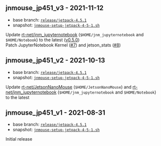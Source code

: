## jnmouse_jp451_v3 - 2021-11-12

* base branch: [`release/jetpack-4.5.1`](https://github.com/rt-net/jnmouse_utils/tree/release/jetpack-4.5.1)
* snapshot: [`jnmouse-setup-jetpack-4-5-1.sh`](https://github.com/rt-net/jnmouse_utils/blob/6b97cc8db0f734587653f42ae43f01c366c97b04/setup-scripts/jnmouse-setup-jetpack-4-5-1.sh)

Update [rt-net/jnm_jupyternotebook](https://github.com/rt-net/jnm_jupyternotebook) (`$HOME/jnm_jupyternotebook` and `$HOME/Notebook`) to the latest ([v0.5.0](https://github.com/rt-net/jnm_jupyternotebook/tree/0.5.0))  
Patch JupyterNotebook Kernel ([#7](https://github.com/rt-net/jnmouse_utils/pull/7)) and jetson_stats ([#8](https://github.com/rt-net/jnmouse_utils/pull/8))

## jnmouse_jp451_v2 - 2021-10-13

* base branch: [`release/jetpack-4.5.1`](https://github.com/rt-net/jnmouse_utils/tree/release/jetpack-4.5.1)
* snapshot: [`jnmouse-setup-jetpack-4-5-1.sh`](https://github.com/rt-net/jnmouse_utils/blob/6b97cc8db0f734587653f42ae43f01c366c97b04/setup-scripts/jnmouse-setup-jetpack-4-5-1.sh)

Update [rt-net/JetsonNanoMouse](https://github.com/rt-net/JetsonNanoMouse) (`$HOME/JetsonNanoMouse`) and [rt-net/jnm_jupyternotebook](https://github.com/rt-net/jnm_jupyternotebook) (`$HOME/jnm_jupyternotebook` and `$HOME/Notebook`) to the latest

## jnmouse_jp451_v1 - 2021-08-31

* base branch: [`release/jetpack-4.5.1`](https://github.com/rt-net/jnmouse_utils/tree/release/jetpack-4.5.1)
* snapshot: [`jnmouse-setup-jetpack-4-5-1.sh`](https://github.com/rt-net/jnmouse_utils/blob/6b97cc8db0f734587653f42ae43f01c366c97b04/setup-scripts/jnmouse-setup-jetpack-4-5-1.sh)

Initial release

